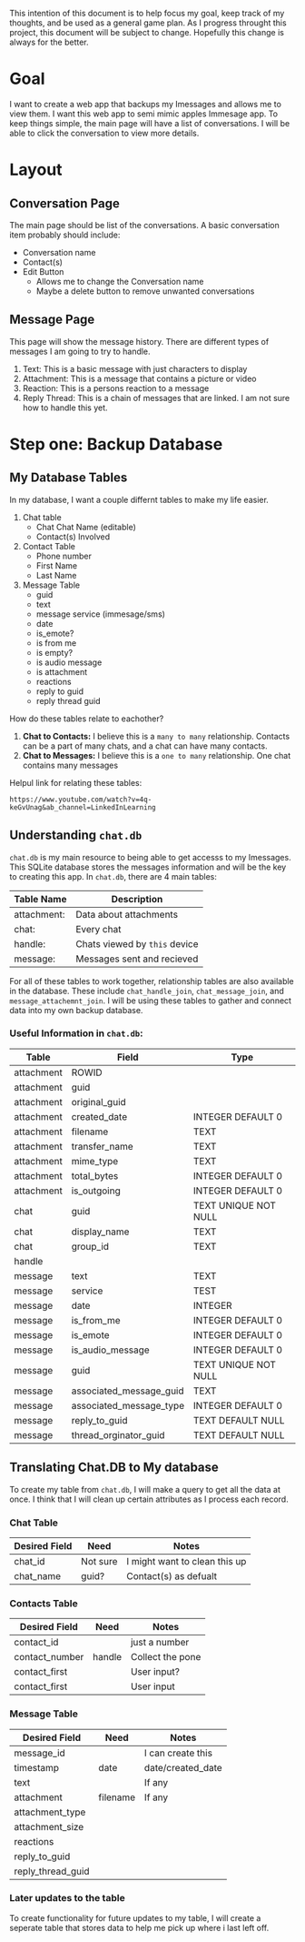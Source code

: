 This intention of this document is to help focus my goal, keep track of my thoughts, and be used as a general game plan. As I progress throught this project, this document will be subject to change. Hopefully this change is always for the better. 

# Goal
I want to create a web app that backups my Imessages and allows me to view them. I want this web app to semi mimic apples Immesage app. To keep things simple, the main page will have a list of conversations. I will be able to click the conversation to view more details.

# Layout

## Conversation Page  
The main page should be list of the conversations. A basic conversation item probably should include:  
- Conversation name
- Contact(s)
- Edit Button
  - Allows me to change the Conversation name
  - Maybe a delete button to remove unwanted conversations

## Message Page
This page will show the message history. There are different types of messages I am going to try to handle.

1. Text: This is a basic message with just characters to display
2. Attachment: This is a message that contains a picture or video
3. Reaction: This is a persons reaction to a message
4. Reply Thread: This is a chain of messages that are linked. I am not sure how to handle this yet. 


# Step one: Backup Database

## My Database Tables
In my database, I want a couple differnt tables to make my life easier. 
1. Chat table
    - Chat Chat Name (editable)
    - Contact(s) Involved
2. Contact Table
    - Phone number
    - First Name
    - Last Name
3. Message Table
    - guid
    - text
    - message service (immesage/sms)
    - date 
    - is_emote? 
    - is from me
    - is empty?
    - is audio message
    - is attachment
    - reactions
    - reply to guid
    - reply thread guid

How do these tables relate to eachother?  
1. __Chat to Contacts:__ I believe this is a  `many to many` relationship. Contacts can be a part of many chats, and a chat can have many contacts.
2. __Chat to Messages:__ I believe this is a `one to many` relationship. One chat contains many messages


Helpul link for relating these tables:
```
https://www.youtube.com/watch?v=4q-keGvUnag&ab_channel=LinkedInLearning
```


## Understanding `chat.db`
`chat.db` is my main resource to being able to get accesss to my Imessages. This SQLite database stores the messages information and will be the key to creating this app. In `chat.db`, there are 4 main tables:

Table Name  | Description
----------- | ------------- 
attachment: | Data about attachments
chat:       | Every chat
handle:     | Chats viewed by `this` device 
message:    | Messages sent and recieved

For all of these tables to work together, relationship tables are also available in the database. These include `chat_handle_join`, `chat_message_join`, and  `message_attachemnt_join`. I will be using these tables to gather and connect data into my own backup database.  



### Useful Information in `chat.db`:

Table      | Field         | Type 
 --------- | -----         | -----
attachment | ROWID         | 
attachment | guid          |
attachment | original_guid |
attachment | created_date  | INTEGER DEFAULT 0
attachment | filename      | TEXT
attachment | transfer_name | TEXT
attachment | mime_type     | TEXT
attachment | total_bytes   | INTEGER DEFAULT 0
attachment | is_outgoing   | INTEGER DEFAULT 0
chat       | guid          | TEXT UNIQUE NOT NULL
chat       | display_name  | TEXT
chat       | group_id      | TEXT
handle     |
message    | text          | TEXT
message    | service       | TEST
message    | date          | INTEGER
message    | is_from_me    | INTEGER DEFAULT 0
message    | is_emote      | INTEGER DEFAULT 0   
message    | is_audio_message | INTEGER DEFAULT 0
message    | guid          | TEXT UNIQUE NOT NULL
message    | associated_message_guid | TEXT
message    | associated_message_type | INTEGER DEFAULT 0
message    | reply_to_guid | TEXT DEFAULT NULL
message    | thread_orginator_guid | TEXT DEFAULT NULL



## Translating Chat.DB to My database
To create my table from `chat.db`, I will make a query to get all the data at once. I think that I will clean up certain attributes as I process each record. 

### Chat Table
Desired Field | Need      | Notes 
------------- | --------- | ----
chat_id       | Not sure  | I might want to clean this up
chat_name     | guid?     | Contact(s) as defualt

### Contacts Table
Desired Field | Need      | Notes 
------------- | --------- | ----
contact_id    |           | just a number 
contact_number | handle   | Collect the pone
contact_first |           | User input?
contact_first |           | User input

### Message Table
Desired Field | Need      | Notes 
------------- | --------- | ----
message_id    |           | I can create this
timestamp     | date      | date/created_date
text          |           | If any
attachment    | filename  | If any
attachment_type |           |
attachment_size |           |
reactions     |           |
reply_to_guid |           |
reply_thread_guid |

### Later updates to the table
To create functionality for future updates to my table, I will create a seperate table that stores data to help me pick up where i last left off.







